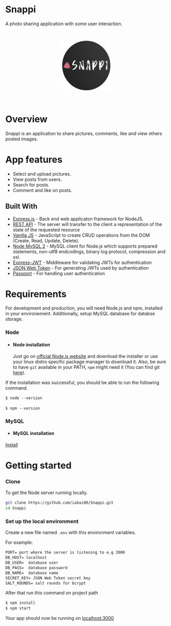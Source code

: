 # Snappi
A photo sharing application with some user interaction.

<br>

<!-- PROJECT LOGO -->
<p align="center">
    <a >
        <img src="public/images/logoCircular.png" raw=true width="150"/>
    </a>
</p>


<br>

# Overview
Snappi is an application to share pictures, comments, like and view others posted images.

# App features
* Select and upload pictures.
* View posts from users.
* Search for posts.
* Comment and like on posts.

## Built With

- [Express.js](https://expressjs.com/) - Back end web applicaton framework for NodeJS.
- [REST API](https://restfulapi.net/) - The server will transfer to the client a representation of the state of the requested resource
- [Vanilla JS](http://vanilla-js.com/) - JavaScript to create CRUD operations from the DOM (Create, Read, Update, Delete).
- [Node MySQL 2](https://github.com/sidorares/node-mysql2) - MySQL client for Node.js which supports prepared statements, non-utf8 endcodings, binary log protocol, compression and ssl.
- [Express-JWT](https://github.com/auth0/express-jwt) - Middleware for validating JWTs for authentication
- [JSON Web Token](https://github.com/auth0/node-jsonwebtoken) - For generating JWTs used by authentication
- [Passport](https://github.com/jaredhanson/passport) - For handling user authentication


<!-- GETTING STARTED -->
# Requirements
For development and production, you will need Node.js and npm, installed in your environement. Additionally, setup MySQL database for databse storage.

### Node
- #### Node installation

  Just go on [official Node.js website](https://nodejs.org/) and download the installer or use your linux distro specific package manager to download it.
Also, be sure to have `git` available in your PATH, `npm` might need it (You can find git [here](https://git-scm.com/)).

If the installation was successful, you should be able to run the following command.

    $ node --version

    $ npm --version
    
### MySQL
- #### MySQL installation
 [Install](https://dev.mysql.com/doc/mysql-installation-excerpt/8.0/en/windows-install-archive.html)

 # Getting started

### Clone

To get the Node server running locally.

```sh
git clone https://github.com/iakai00/Snappi.git
cd Snappi
```
### Set up the local environment
Create a new file named `.env` with this environment variables.

   For example:
```
PORT= port where the server is listening to e.g 3000
DB_HOST= localhost
DB_USER=  database user
DB_PASS=  database password
DB_NAME=  database name
SECRET_KEY= JSON Web Token secret key
SALT_ROUNDS= salt rounds for bcrypt
```

After that run this command on project path

```sh
$ npm install
$ npm start
```
Your app should now be running on [localhost:3000](http://localhost:3000/)
